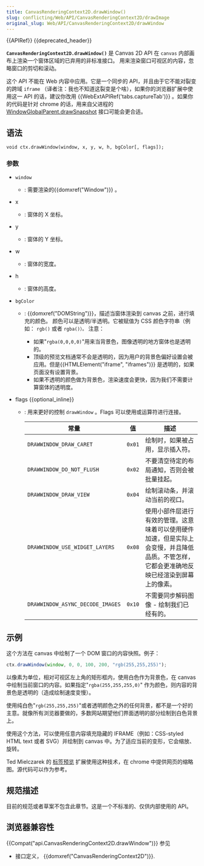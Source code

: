 ```yaml
---
title: CanvasRenderingContext2D.drawWindow()
slug: conflicting/Web/API/CanvasRenderingContext2D/drawImage
original_slug: Web/API/CanvasRenderingContext2D/drawWindow
---
```

{{APIRef}} {{deprecated_header}}

**`CanvasRenderingContext2D.drawWindow()`** 是 Canvas 2D API 在 `canvas` 内部画布上渲染一个窗体区域的已弃用的非标准接口。 用来渲染窗口可视区的内容，忽略窗口的剪切和滚动。

这个 API 不能在 Web 内容中应用。它是一个同步的 API，并且由于它不能对裂变的跨域 `iframe` （译者注：我也不知道这裂变是个啥），如果你的浏览器扩展中使用这一 API 的话，建议你改用 {{WebExtAPIRef('tabs.captureTab')}} 。如果你的代码是针对 chrome 的话，用来自父进程的 [WindowGlobalParent.drawSnapshot](https://searchfox.org/mozilla-central/rev/9b282b34b5/dom/chrome-webidl/WindowGlobalActors.webidl#81-98) 接口可能会更合适。

## 语法

```
void ctx.drawWindow(window, x, y, w, h, bgColor[, flags]);
```

### 参数

- `window`
  - : 需要渲染的{{domxref("Window")}} 。
- x
  - : 窗体的 X 坐标。
- y
  - : 窗体的 Y 坐标。
- w
  - : 窗体的宽度。
- h
  - : 窗体的高度。
- `bgColor`

  - : {{domxref("DOMString")}}，描述当窗体渲染到 canvas 之前，进行填充的颜色。 颜色可以是透明/半透明。它被赋值为 CSS 颜色字符串（例如： `rgb()` 或者 `rgba()）。`
    注意：

    - 如果"`rgba(0,0,0,0)`"用来当背景色，图像透明的地方窗体也是透明的。
    - 顶级的预览文档通常不会是透明的，因为用户的背景色偏好设置会被应用。但是{{HTMLElement("iframe", "iframes")}} 是透明的，如果页面没有设置背景。
    - 如果不透明的颜色做为背景色，渲染速度会更快，因为我们不需要计算窗体的透明度。

- flags {{optional_inline}}

  - : 用来更好的控制 `drawWindow` 。Flags 可以使用或运算符进行连接。

    | 常量                             | 值     | 描述                                                                                                                                       |
    | -------------------------------- | ------ | ------------------------------------------------------------------------------------------------------------------------------------------ |
    | `DRAWWINDOW_DRAW_CARET`          | `0x01` | 绘制时，如果被占用，显示插入符。                                                                                                           |
    | `DRAWWINDOW_DO_NOT_FLUSH`        | `0x02` | 不要清空待定的布局通知，否则会被批量挂起。                                                                                                 |
    | `DRAWWINDOW_DRAW_VIEW`           | `0x04` | 绘制滚动条，并滚动当前的视口。                                                                                                             |
    | `DRAWWINDOW_USE_WIDGET_LAYERS`   | `0x08` | 使用小部件层进行有效的管理。这意味着可以使用硬件加速，但是实际上会变慢，并且降低品质。不管怎样，它都会更准确地反映已经渲染到屏幕上的像素。 |
    | `DRAWWINDOW_ASYNC_DECODE_IMAGES` | `0x10` | 不需要同步解码图像 - 绘制我们已经有的。                                                                                                    |

## 示例

这个方法在 canvas 中绘制了一个 DOM 窗口的内容快照。例子：

```js
ctx.drawWindow(window, 0, 0, 100, 200, "rgb(255,255,255)");
```

以像素为单位，相对可视区左上角的矩形框内，使用白色作为背景色，在 canvas 中绘制当前窗口的内容。如果指定"`rgba(255,255,255,0)`" 作为颜色，则内容的背景色是透明的（造成绘制速度变慢）。

使用纯白色"`rgb(255,255,255)`"或者透明颜色之外的任何背景，都不是一个好的主意。就像所有浏览器要做的，多数网站期望他们界面透明的部分绘制到白色背景上。

使用这个方法，可以使用任意内容填充隐藏的 IFRAME（例如：CSS-styled HTML text 或者 SVG）并绘制到 canvas 中。为了适应当前的变形，它会缩放、旋转。

Ted Mielczarek 的 [标签预览](http://ted.mielczarek.org/code/mozilla/tabpreview/) 扩展使用这种技术，在 chrome 中提供网页的缩略图。源代码可以作为参考。

## 规范描述

目前的规范或者草案不包含此章节。这是一个不标准的、仅供内部使用的 API。

## 浏览器兼容性

{{Compat("api.CanvasRenderingContext2D.drawWindow")}}
参见

- 接口定义， {{domxref("CanvasRenderingContext2D")}}.
